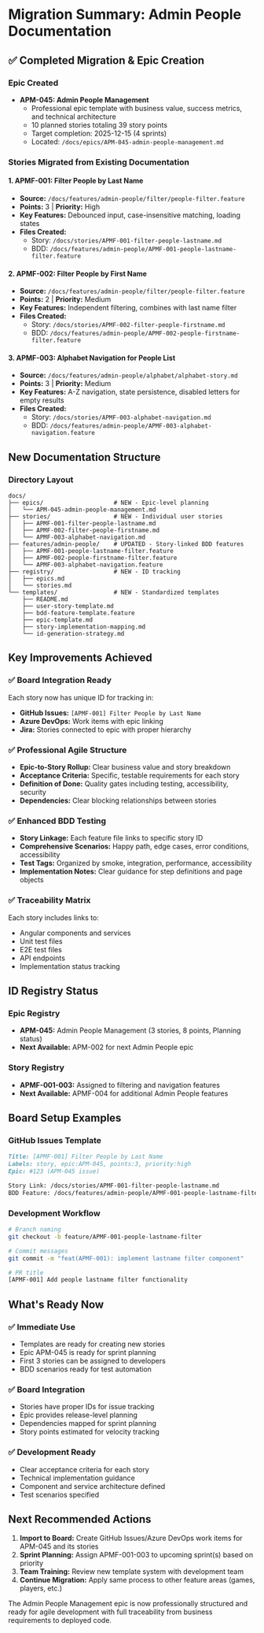 # Migration Summary: Admin People Documentation

## ✅ Completed Migration & Epic Creation

### Epic Created

- **APM-045: Admin People Management**
  - Professional epic template with business value, success metrics, and technical architecture
  - 10 planned stories totaling 39 story points
  - Target completion: 2025-12-15 (4 sprints)
  - Located: `/docs/epics/APM-045-admin-people-management.md`

### Stories Migrated from Existing Documentation

#### 1. APMF-001: Filter People by Last Name

- **Source:** `/docs/features/admin-people/filter/people-filter.feature`
- **Points:** 3 | **Priority:** High
- **Key Features:** Debounced input, case-insensitive matching, loading states
- **Files Created:**
  - Story: `/docs/stories/APMF-001-filter-people-lastname.md`
  - BDD: `/docs/features/admin-people/APMF-001-people-lastname-filter.feature`

#### 2. APMF-002: Filter People by First Name

- **Source:** `/docs/features/admin-people/filter/people-filter.feature`
- **Points:** 2 | **Priority:** Medium
- **Key Features:** Independent filtering, combines with last name filter
- **Files Created:**
  - Story: `/docs/stories/APMF-002-filter-people-firstname.md`
  - BDD: `/docs/features/admin-people/APMF-002-people-firstname-filter.feature`

#### 3. APMF-003: Alphabet Navigation for People List

- **Source:** `/docs/features/admin-people/alphabet/alphabet-story.md`
- **Points:** 3 | **Priority:** Medium
- **Key Features:** A-Z navigation, state persistence, disabled letters for empty results
- **Files Created:**
  - Story: `/docs/stories/APMF-003-alphabet-navigation.md`
  - BDD: `/docs/features/admin-people/APMF-003-alphabet-navigation.feature`

## New Documentation Structure

### Directory Layout

```
docs/
├── epics/                    # NEW - Epic-level planning
│   └── APM-045-admin-people-management.md
├── stories/                  # NEW - Individual user stories
│   ├── APMF-001-filter-people-lastname.md
│   ├── APMF-002-filter-people-firstname.md
│   └── APMF-003-alphabet-navigation.md
├── features/admin-people/    # UPDATED - Story-linked BDD features
│   ├── APMF-001-people-lastname-filter.feature
│   ├── APMF-002-people-firstname-filter.feature
│   └── APMF-003-alphabet-navigation.feature
├── registry/                 # NEW - ID tracking
│   ├── epics.md
│   └── stories.md
└── templates/                # NEW - Standardized templates
    ├── README.md
    ├── user-story-template.md
    ├── bdd-feature-template.feature
    ├── epic-template.md
    ├── story-implementation-mapping.md
    └── id-generation-strategy.md
```

## Key Improvements Achieved

### ✅ Board Integration Ready

Each story now has unique ID for tracking in:

- **GitHub Issues:** `[APMF-001] Filter People by Last Name`
- **Azure DevOps:** Work items with epic linking
- **Jira:** Stories connected to epic with proper hierarchy

### ✅ Professional Agile Structure

- **Epic-to-Story Rollup:** Clear business value and story breakdown
- **Acceptance Criteria:** Specific, testable requirements for each story
- **Definition of Done:** Quality gates including testing, accessibility, security
- **Dependencies:** Clear blocking relationships between stories

### ✅ Enhanced BDD Testing

- **Story Linkage:** Each feature file links to specific story ID
- **Comprehensive Scenarios:** Happy path, edge cases, error conditions, accessibility
- **Test Tags:** Organized by smoke, integration, performance, accessibility
- **Implementation Notes:** Clear guidance for step definitions and page objects

### ✅ Traceability Matrix

Each story includes links to:

- Angular components and services
- Unit test files
- E2E test files
- API endpoints
- Implementation status tracking

## ID Registry Status

### Epic Registry

- **APM-045:** Admin People Management (3 stories, 8 points, Planning status)
- **Next Available:** APM-002 for next Admin People epic

### Story Registry

- **APMF-001-003:** Assigned to filtering and navigation features
- **Next Available:** APMF-004 for additional Admin People features

## Board Setup Examples

### GitHub Issues Template

```markdown
Title: [APMF-001] Filter People by Last Name
Labels: story, epic:APM-045, points:3, priority:high
Epic: #123 (APM-045 issue)

Story Link: /docs/stories/APMF-001-filter-people-lastname.md
BDD Feature: /docs/features/admin-people/APMF-001-people-lastname-filter.feature
```

### Development Workflow

```bash
# Branch naming
git checkout -b feature/APMF-001-people-lastname-filter

# Commit messages
git commit -m "feat(APMF-001): implement lastname filter component"

# PR title
[APMF-001] Add people lastname filter functionality
```

## What's Ready Now

### ✅ Immediate Use

- Templates are ready for creating new stories
- Epic APM-045 is ready for sprint planning
- First 3 stories can be assigned to developers
- BDD scenarios ready for test automation

### ✅ Board Integration

- Stories have proper IDs for issue tracking
- Epic provides release-level planning
- Dependencies mapped for sprint planning
- Story points estimated for velocity tracking

### ✅ Development Ready

- Clear acceptance criteria for each story
- Technical implementation guidance
- Component and service architecture defined
- Test scenarios specified

## Next Recommended Actions

1. **Import to Board:** Create GitHub Issues/Azure DevOps work items for APM-045 and its stories
2. **Sprint Planning:** Assign APMF-001-003 to upcoming sprint(s) based on priority
3. **Team Training:** Review new template system with development team
4. **Continue Migration:** Apply same process to other feature areas (games, players, etc.)

The Admin People Management epic is now professionally structured and ready for agile development with full traceability from business requirements to deployed code.
